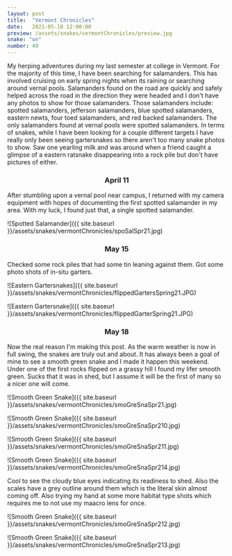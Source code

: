 ```yaml
---
layout: post
title:  "Vermont Chronicles"
date:   2021-05-18 12:00:00
preview: /assets/snakes/vermontChronicles/preview.jpg
snake: "on"
number: 49
---
```


My herping adventures during my last semester at college in Vermont. For the majority of this time, I have been searching for salamanders. This has involved cruising on early spring nights when its raining or searching around vernal pools. Salamanders found on the road are quickly and safely helped across the road in the direction they were headed and I don't have any photos to show for those salamanders. Those salamanders include: spotted salamanders, jefferson salamanders, blue spotted salamanders, eastern newts, four toed salamanders, and red backed salamanders. The only salamanders found at vernal pools were spotted salamanders. In terms of snakes, while I have been looking for a couple different targets I have really only been seeing gartersnakes so there aren't too many snake photos to show. Saw one yearling milk and was around when a friend caught a glimpse of a eastern ratsnake disappearing into a rock pile but don't have pictures of either.

<div align="center"><h3> April 11</h3></div>

After stumbling upon a vernal pool near campus, I returned with my camera equipment with hopes of documenting the first spotted salamander in my area. With my luck, I found just that, a single spotted salamander.

![Spotted Salamander]({{ site.baseurl }}/assets/snakes/vermontChronicles/spoSalSpr21.jpg)

<div align="center"><h3> May 15</h3></div>

Checked some rock piles that had some tin leaning against them. Got some photo shots of in-situ garters. 

![Eastern Gartersnakes]({{ site.baseurl }}/assets/snakes/vermontChronicles/flippedGartersSpring21.JPG)

![Eastern Gartersnake]({{ site.baseurl }}/assets/snakes/vermontChronicles/flippedGarterSpring21.JPG)

<div align="center"><h3> May 18</h3></div>

Now the real reason I'm making this post. As the warm weather is now in full swing, the snakes are truly out and about. It has always been a goal of mine to see a smooth green snake and I made it happen this weekend. Under one of the first rocks flipped on a grassy hill I found my lifer smooth green. Sucks that it was in shed, but I assume it will be the first of many so a nicer one will come.

![Smooth Green Snake]({{ site.baseurl }}/assets/snakes/vermontChronicles/smoGreSnaSpr21.jpg)

![Smooth Green Snake]({{ site.baseurl }}/assets/snakes/vermontChronicles/smoGreSnaSpr210.jpg)

![Smooth Green Snake]({{ site.baseurl }}/assets/snakes/vermontChronicles/smoGreSnaSpr211.jpg)

![Smooth Green Snake]({{ site.baseurl }}/assets/snakes/vermontChronicles/smoGreSnaSpr214.jpg)

Cool to see the cloudy blue eyes indicating its readiness to shed. Also the scales have a grey outline around them which is the literal skin almost coming off. Also trying my hand at some more habitat type shots which requires me to not use my maacro lens for once.

![Smooth Green Snake]({{ site.baseurl }}/assets/snakes/vermontChronicles/smoGreSnaSpr212.jpg)

![Smooth Green Snake]({{ site.baseurl }}/assets/snakes/vermontChronicles/smoGreSnaSpr213.jpg)
